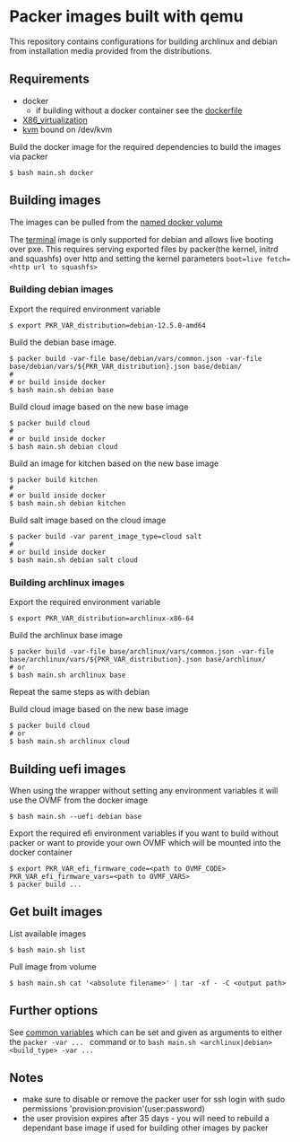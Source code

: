 # Packer images built with qemu

This repository contains configurations for building archlinux and debian from installation media provided from the distributions.

## Requirements

* docker
  * if building without a docker container see the [dockerfile](Dockerfile)
* [X86_virtualization](https://en.wikipedia.org/wiki/X86_virtualization)
* [kvm](https://en.wikipedia.org/wiki/Kernel-based_Virtual_Machine) bound on /dev/kvm


Build the docker image for the required dependencies to build the images via packer

    $ bash main.sh docker


## Building images
The images can be pulled from the [named docker volume](#get-built-images)

The [terminal](./terminal/main.json) image is only supported for debian and
allows live booting over pxe. This requires serving exported files by
packer(the kernel, initrd and squashfs) over http and setting the kernel parameters
`boot=live fetch=<http url to squashfs>`


### Building debian images

Export the required environment variable

    $ export PKR_VAR_distribution=debian-12.5.0-amd64


Build the debian base image.

    $ packer build -var-file base/debian/vars/common.json -var-file base/debian/vars/${PKR_VAR_distribution}.json base/debian/
    #
    # or build inside docker
    $ bash main.sh debian base


Build cloud image based on the new base image

    $ packer build cloud
    #
    # or build inside docker
    $ bash main.sh debian cloud


Build an image for kitchen based on the new base image

    $ packer build kitchen
    #
    # or build inside docker
    $ bash main.sh debian kitchen


Build salt image based on the cloud image

    $ packer build -var parent_image_type=cloud salt
    #
    # or build inside docker
    $ bash main.sh debian salt cloud


### Building archlinux images

Export the required environment variable

    $ export PKR_VAR_distribution=archlinux-x86-64


Build the archlinux base image

    $ packer build -var-file base/archlinux/vars/common.json -var-file base/archlinux/vars/${PKR_VAR_distribution}.json base/archlinux/
    # or
    $ bash main.sh archlinux base


Repeat the same steps as with debian

Build cloud image based on the new base image

    $ packer build cloud
    # or
    $ bash main.sh archlinux cloud


## Building uefi images

When using the wrapper without setting any environment variables it will use the OVMF from the docker image

    $ bash main.sh --uefi debian base

Export the required efi environment variables if you want to build without packer or want to provide your own OVMF which will be mounted into the docker container

    $ export PKR_VAR_efi_firmware_code=<path to OVMF_CODE> PKR_VAR_efi_firmware_vars=<path to OVMF_VARS>
    $ packer build ...


## Get built images


List available images

    $ bash main.sh list


Pull image from volume

    $ bash main.sh cat '<absolute filename>' | tar -xf - -C <output path>


## Further options

See [common variables](./files/common.pkr.hcl) which can be set and given as arguments to either the `packer -var ... ` command or to  `bash main.sh <archlinux|debian> <build_type> -var ...`

## Notes

* make sure to disable or remove the packer user for ssh login with sudo permissions 'provision:provision'(user:password)
* the user provision expires after 35 days - you will need to rebuild a dependant base image if used for building other images by packer
